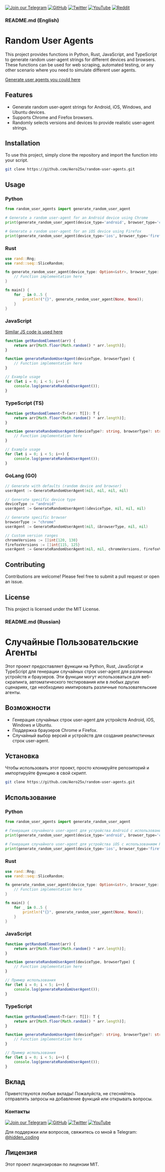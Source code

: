[![Join our Telegram](https://img.shields.io/badge/Telegram-2CA5E0?style=for-the-badge&logo=telegram&logoColor=white)](https://t.me/hidden_coding)
[![GitHub](https://img.shields.io/badge/GitHub-181717?style=for-the-badge&logo=github&logoColor=white)](https://github.com/aero25x)
[![Twitter](https://img.shields.io/badge/Twitter-1DA1F2?style=for-the-badge&logo=x&logoColor=white)](https://x.com/aero25x)
[![YouTube](https://img.shields.io/badge/YouTube-FF0000?style=for-the-badge&logo=youtube&logoColor=white)](https://www.youtube.com/@flaming_chameleon)
[![Reddit](https://img.shields.io/badge/Reddit-FF3A00?style=for-the-badge&logo=reddit&logoColor=white)](https://www.reddit.com/r/HiddenCode/)


### README.md (English)

# Random User Agents

This project provides functions in Python, Rust, JavaScript, and TypeScript to generate random user-agent strings for different devices and browsers. These functions can be used for web scraping, automated testing, or any other scenario where you need to simulate different user agents.


[Generate user agents you could here](https://multitools.ovh/random-user-agent-generator/)


## Features

- Generate random user-agent strings for Android, iOS, Windows, and Ubuntu devices.
- Supports Chrome and Firefox browsers.
- Randomly selects versions and devices to provide realistic user-agent strings.

## Installation

To use this project, simply clone the repository and import the function into your script.

```bash
git clone https://github.com/Aero25x/random-user-agents.git
```

## Usage

### Python

```python
from random_user_agents import generate_random_user_agent

# Generate a random user-agent for an Android device using Chrome
print(generate_random_user_agent(device_type='android', browser_type='chrome'))

# Generate a random user-agent for an iOS device using Firefox
print(generate_random_user_agent(device_type='ios', browser_type='firefox'))
```

### Rust

```rust
use rand::Rng;
use rand::seq::SliceRandom;

fn generate_random_user_agent(device_type: Option<&str>, browser_type: Option<&str>) -> String {
    // Function implementation here
}

fn main() {
    for _ in 0..5 {
        println!("{}", generate_random_user_agent(None, None));
    }
}
```

### JavaScript

[Similar JS code is used here](https://multitools.ovh/random-user-agent-generator/)

```javascript
function getRandomElement(arr) {
    return arr[Math.floor(Math.random() * arr.length)];
}

function generateRandomUserAgent(deviceType, browserType) {
    // Function implementation here
}

// Example usage
for (let i = 0; i < 5; i++) {
    console.log(generateRandomUserAgent());
}
```

### TypeScript (TS)

```typescript
function getRandomElement<T>(arr: T[]): T {
    return arr[Math.floor(Math.random() * arr.length)];
}

function generateRandomUserAgent(deviceType?: string, browserType?: string): string {
    // Function implementation here
}

// Example usage
for (let i = 0; i < 5; i++) {
    console.log(generateRandomUserAgent());
}
```

### GoLang (GO)
```go
// Generate with defaults (random device and browser)
userAgent := GenerateRandomUserAgent(nil, nil, nil, nil)

// Generate specific device type
deviceType := "android"
userAgent := GenerateRandomUserAgent(&deviceType, nil, nil, nil)

// Generate specific browser
browserType := "chrome"
userAgent := GenerateRandomUserAgent(nil, &browserType, nil, nil)

// Custom version ranges
chromeVersions := []int{120, 130}
firefoxVersions := []int{115, 125}
userAgent := GenerateRandomUserAgent(nil, nil, chromeVersions, firefoxVersions)
```


## Contributing

Contributions are welcome! Please feel free to submit a pull request or open an issue.

## License

This project is licensed under the MIT License.

### README.md (Russian)

# Случайные Пользовательские Агенты

Этот проект предоставляет функции на Python, Rust, JavaScript и TypeScript для генерации случайных строк user-agent для различных устройств и браузеров. Эти функции могут использоваться для веб-скрапинга, автоматического тестирования или в любых других сценариях, где необходимо имитировать различные пользовательские агенты.

## Возможности

- Генерация случайных строк user-agent для устройств Android, iOS, Windows и Ubuntu.
- Поддержка браузеров Chrome и Firefox.
- Случайный выбор версий и устройств для создания реалистичных строк user-agent.

## Установка

Чтобы использовать этот проект, просто клонируйте репозиторий и импортируйте функцию в свой скрипт.

```bash
git clone https://github.com/Aero25x/random-user-agents.git
```

## Использование

### Python

```python
from random_user_agents import generate_random_user_agent

# Генерация случайного user-agent для устройства Android с использованием Chrome
print(generate_random_user_agent(device_type='android', browser_type='chrome'))

# Генерация случайного user-agent для устройства iOS с использованием Firefox
print(generate_random_user_agent(device_type='ios', browser_type='firefox'))
```

### Rust

```rust
use rand::Rng;
use rand::seq::SliceRandom;

fn generate_random_user_agent(device_type: Option<&str>, browser_type: Option<&str>) -> String {
    // Function implementation here
}

fn main() {
    for _ in 0..5 {
        println!("{}", generate_random_user_agent(None, None));
    }
}
```

### JavaScript

```javascript
function getRandomElement(arr) {
    return arr[Math.floor(Math.random() * arr.length)];
}

function generateRandomUserAgent(deviceType, browserType) {
    // Function implementation here
}

// Пример использования
for (let i = 0; i < 5; i++) {
    console.log(generateRandomUserAgent());
}
```

### TypeScript

```typescript
function getRandomElement<T>(arr: T[]): T {
    return arr[Math.floor(Math.random() * arr.length)];
}

function generateRandomUserAgent(deviceType?: string, browserType?: string): string {
    // Function implementation here
}

// Пример использования
for (let i = 0; i < 5; i++) {
    console.log(generateRandomUserAgent());
}
```

## Вклад

Приветствуются любые вклады! Пожалуйста, не стесняйтесь отправлять запросы на добавление функций или открывать вопросы.

### Контакты

[![Join our Telegram](https://img.shields.io/badge/Telegram-2CA5E0?style=for-the-badge&logo=telegram&logoColor=white)](https://t.me/hidden_coding)
[![GitHub](https://img.shields.io/badge/GitHub-181717?style=for-the-badge&logo=github&logoColor=white)](https://github.com/aero25x)
[![Twitter](https://img.shields.io/badge/Twitter-1DA1F2?style=for-the-badge&logo=x&logoColor=white)](https://x.com/aero25x)
[![YouTube](https://img.shields.io/badge/YouTube-FF0000?style=for-the-badge&logo=youtube&logoColor=white)](https://www.youtube.com/@flaming_chameleon)

Для поддержки или вопросов, свяжитесь со мной в Telegram: [@hidden_coding](https://t.me/hidden_coding)


## Лицензия

Этот проект лицензирован по лицензии MIT.
